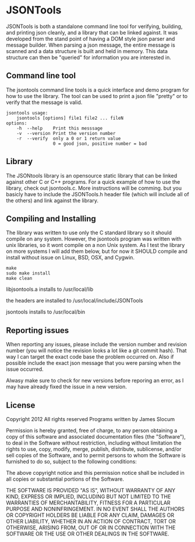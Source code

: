 # JSONTools
JSONTools is both a standalone command line tool for verifying, building, and printing json cleanly, and 
a library that can be linked against. It was developed from the stand point of having a DOM style json 
parser and message builder. When parsing a json message, the entire message is scanned and a data structure 
is built and held in memory. This data structure can then be "queried" for information you are interested in.

## Command line tool
The jsontools command line tools is a quick interface and demo program for how to use the library. The
tool can be used to print a json file "pretty" or to verify that the message is valid. 

```
jsontools usage: 
    jsontools [options] file1 file2 ... fileN
options:
    -h  --help    Print this messsage
    -v  --version Print the version number
    -r  --verify  only a 0 or 1 return value
                  0 = good json, positive number = bad

```

## Library
The JSONtools library is an opensource static library that can be linked against other C or C++ programs.
For a quick example of how to use the library, check out jsontools.c. More instructions will be comming.
but you basicly have to include the JSONTools.h header file (which will include all of the others) and
link against the library.

## Compiling and Installing
The library was written to use only the C standard library so it should compile on any system. However, the
jsontools program was written with unix libraries, so it wont compile on a non Unix system. As I test the
library on more systems I will add them below, but for now it SHOULD compile and install without issue on
Linux, BSD, OSX, and Cygwin. 

```
make
sudo make install
make clean
```

libjsontools.a installs to /usr/local/lib

the headers are installed to /usr/local/include/JSONTools

jsontools installs to /usr/local/bin

## Reporting issues
When reporting any issues, please include the version number and revision number (you will notice the 
revision looks a lot like a git commit hash). That way I can target the exact code base the problem 
occurred on. Also if possible include the exact json message that you were parsing when the issue 
occurred. 

Alwasy make sure to check for new versions before reporing an error, as I may have already fixed
the issue in a new version. 

## License
Copyright 2012
All rights reserved 
Programs written by James Slocum

Permission is hereby granted, free of charge, to any person obtaining a copy of this software and associated 
documentation files (the "Software"), to deal in the Software without restriction, including without 
limitation the rights to use, copy, modify, merge, publish, distribute, sublicense, and/or sell copies of the 
Software, and to permit persons to whom the Software is furnished to do so, subject to the following conditions:

The above copyright notice and this permission notice shall be included in all copies or substantial portions of the Software.

THE SOFTWARE IS PROVIDED "AS IS", WITHOUT WARRANTY OF ANY KIND, EXPRESS OR IMPLIED, INCLUDING BUT NOT LIMITED 
TO THE WARRANTIES OF MERCHANTABILITY, FITNESS FOR A PARTICULAR PURPOSE AND NONINFRINGEMENT. IN NO EVENT SHALL 
THE AUTHORS OR COPYRIGHT HOLDERS BE LIABLE FOR ANY CLAIM, DAMAGES OR OTHER LIABILITY, WHETHER IN AN ACTION OF 
CONTRACT, TORT OR OTHERWISE, ARISING FROM, OUT OF OR IN CONNECTION WITH THE SOFTWARE OR THE USE OR OTHER 
DEALINGS IN THE SOFTWARE.
